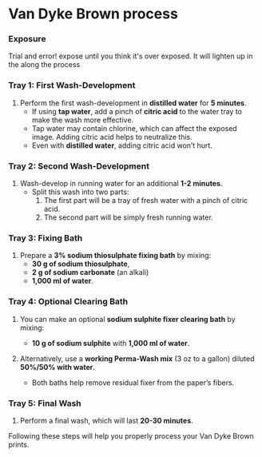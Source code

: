 # Van Dyke Brown process

### Exposure

Trial and error! expose until you think it's over exposed. It will lighten up in the along the process

### Tray 1: First Wash-Development
1. Perform the first wash-development in **distilled water** for **5 minutes**.
    - If using **tap water**, add a pinch of **citric acid** to the water tray to make the wash more effective.
    - Tap water may contain chlorine, which can affect the exposed image. Adding citric acid helps to neutralize this.
    - Even with **distilled water**, adding citric acid won’t hurt.

### Tray 2: Second Wash-Development
1. Wash-develop in running water for an additional **1-2 minutes**.
    - Split this wash into two parts:
        1. The first part will be a tray of fresh water with a pinch of citric acid.
        2. The second part will be simply fresh running water.

### Tray 3: Fixing Bath
1. Prepare a **3% sodium thiosulphate fixing bath** by mixing:
    - **30 g of sodium thiosulphate**,
    - **2 g of sodium carbonate** (an alkali)
    - **1,000 ml of water**.

### Tray 4: Optional Clearing Bath
1. You can make an optional **sodium sulphite fixer clearing bath** by mixing:
    - **10 g of sodium sulphite** with **1,000 ml of water**.

2. Alternatively, use a **working Perma-Wash mix** (3 oz to a gallon) diluted **50%/50% with water**.
    - Both baths help remove residual fixer from the paper’s fibers.

### Tray 5: Final Wash
1. Perform a final wash, which will last **20-30 minutes**.

Following these steps will help you properly process your Van Dyke Brown prints.
